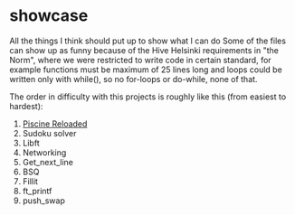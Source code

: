 # showcase
All the things I think should put up to show what I can do
Some of the files can show up as funny because of the Hive Helsinki requirements in "the Norm", where we were restricted to
write code in certain standard, for example functions must be maximum of 25 lines long and loops could be written only with while(), 
so no for-loops or do-while, none of that.

The order in difficulty with this projects is roughly like this (from easiest to hardest):

1. [Piscine Reloaded](https://github.com/Foksu/showcase/blob/master/piscine_reloaded/piscine_reloaded.en.pdf)
2. Sudoku solver
3. Libft
4. Networking
5. Get_next_line
6. BSQ
7. Fillit
8. ft_printf
9. push_swap
